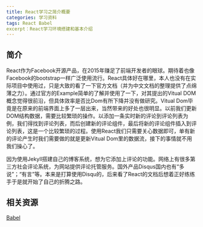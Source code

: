 ```yaml
---
title: React学习之简介概要
categories: 学习资料
tags: React Babel
excerpt：React学习环境搭建和基本介绍
---
```


## 简介

React作为Facebook开源产品，在2015年赚足了前端开发者的眼球。期待着也像Facebook的bootstrap一样广泛使用流行。React具体好在哪里，本人也没有在实际项目中使用过，只是大致的看了一下官方文档（并为中文文档的整理提供了点绵薄之力）。通过官方的Example简单的了解并使用了一下，对其提出的Vitual DOM概念觉得很前沿，但具体效率是否比Dom有所下降并没有做研究。Vitual Dom毕竟是在原来的前端界面上多了一层出来，当然带来的好处也很明显。以前我们更新DOM结构数据，需要比较繁琐的操作。以添加一条实时新的评论到评论列表为例，我们得找到评论列表，而后创建新的评论组件，最后将新的评论组件插入到评论列表，这是一个比较繁琐的过程。使用React我们只需要关心数据即可，单有新的评论产生时我们需要做的就是更新Vitual Dom里的数据流，接下的事情就不用我们操心了。

因为使用Jekyll搭建自己的博客系统，想为它添加上评论的功能。网络上有很多第三方社会评论系统，为网站提供评论托管服务。国外产品Disqus国内也有“多说”；“有言”等。本来是打算使用Disqu的，后来看了React的文档后想着正好练练手于是就开始了自己的折腾之路。






## 相关资源

[Babel](https://babeljs.io/)